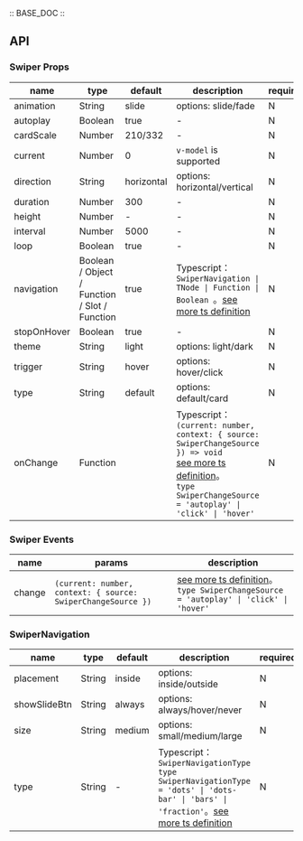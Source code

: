 :: BASE_DOC ::

## API
### Swiper Props

name | type | default | description | required
-- | -- | -- | -- | --
animation | String | slide | options: slide/fade | N
autoplay | Boolean | true | \- | N
cardScale | Number | 210/332 | \- | N
current | Number | 0 | `v-model` is supported | N
direction | String | horizontal | options: horizontal/vertical | N
duration | Number | 300 | \- | N
height | Number | - | \- | N
interval | Number | 5000 | \- | N
loop | Boolean | true | \- | N
navigation | Boolean / Object / Function / Slot / Function | true | Typescript：`SwiperNavigation \| TNode \| Function \| Boolean `。[see more ts definition](https://github.com/Tencent/tdesign-vue/blob/develop/src/common.ts) | N
stopOnHover | Boolean | true | \- | N
theme | String | light | options: light/dark | N
trigger | String | hover | options: hover/click | N
type | String | default | options: default/card | N
onChange | Function |  | Typescript：`(current: number, context: { source: SwiperChangeSource }) => void`<br/>[see more ts definition](https://github.com/Tencent/tdesign-vue/tree/develop/src/swiper/type.ts)。<br/>`type SwiperChangeSource = 'autoplay' \| 'click' \| 'hover'`<br/> | N

### Swiper Events

name | params | description
-- | -- | --
change | `(current: number, context: { source: SwiperChangeSource })` | [see more ts definition](https://github.com/Tencent/tdesign-vue/tree/develop/src/swiper/type.ts)。<br/>`type SwiperChangeSource = 'autoplay' \| 'click' \| 'hover'`<br/>

### SwiperNavigation

name | type | default | description | required
-- | -- | -- | -- | --
placement | String | inside | options: inside/outside | N
showSlideBtn | String | always | options: always/hover/never | N
size | String | medium | options: small/medium/large | N
type | String | - | Typescript：`SwiperNavigationType` `type SwiperNavigationType = 'dots' \| 'dots-bar' \| 'bars' \| 'fraction'`。[see more ts definition](https://github.com/Tencent/tdesign-vue/tree/develop/src/swiper/type.ts) | N
